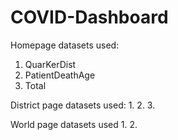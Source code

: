 # COVID-Dashboard
Homepage datasets used:
1. QuarKerDist
2. PatientDeathAge
3. Total

District page datasets used:
1. 
2. 
3. 

World page datasets used
1.
2.
